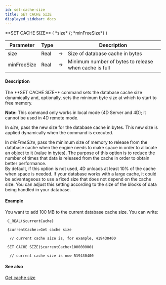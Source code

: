 ```yaml
---
id: set-cache-size
title: SET CACHE SIZE
displayed_sidebar: docs
---
```


<!--REF #_command_.SET CACHE SIZE.Syntax-->**SET CACHE SIZE** ( *size* {; *minFreeSize*} )<!-- END REF-->
<!--REF #_command_.SET CACHE SIZE.Params-->
| Parameter | Type |  | Description |
| --- | --- | --- | --- |
| size | Real | -> | Size of database cache in bytes |
| minFreeSize | Real | -> | Minimum number of bytes to release when cache is full |

<!-- END REF-->

#### Description 

<!--REF #_command_.SET CACHE SIZE.Summary-->The **SET CACHE SIZE** command sets the database cache size dynamically and, optionally, sets the mininum byte size at which to start to free memory.<!-- END REF-->

**Note:** This command only works in local mode (4D Server and 4D); it cannot be used in 4D remote mode. 

In *size*, pass the new size for the database cache in bytes. This new size is applied dynamically when the command is executed.

In *minFreeSize*, pass the minimum size of memory to release from the database cache when the engine needs to make space in order to allocate an object to it (value in bytes). The purpose of this option is to reduce the number of times that data is released from the cache in order to obtain better performance.   
By default, if this option is not used, 4D unloads at least 10% of the cache when space is needed. If your database works with a large cache, it could be advantageous to use a fixed size that does not depend on the cache size. You can adjust this setting according to the size of the blocks of data being handled in your database.

#### Example 

You want to add 100 MB to the current database cache size. You can write:

```4d
 C_REAL($currentCache)

 $currentCache:=Get cache size

  // current cache size is, for example, 419430400

 SET CACHE SIZE($currentCache+100000000)

  // current cache size is now 519430400
```

#### See also 
[Get cache size](get-cache-size.md)  